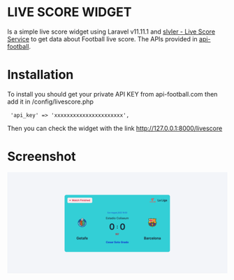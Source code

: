 
# LIVE SCORE WIDGET

Is a simple live score widget using Laravel v11.11.1 and [slvler - Live Score Service](https://github.com/slvler/livescore-service) to get data about Football live score. The APIs provided in [api-football](https://www.api-football.com).

# Installation 

To install you should get your private API KEY from api-football.com then add it in /config/livescore.php 

```
 'api_key' => 'xxxxxxxxxxxxxxxxxxxxxx',

```

Then you can check the widget with the link http://127.0.0.1:8000/livescore

# Screenshot

![you can check it here](https://github.com/naqac1/Livescore-laravel-widget/blob/551a5c5855a313a4b080bb3c8c682353999baa24/public/screenshot/widget.png "Optional Title")
